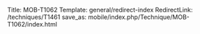 Title: MOB-T1062
Template: general/redirect-index
RedirectLink: /techniques/T1461
save_as: mobile/index.php/Technique/MOB-T1062/index.html